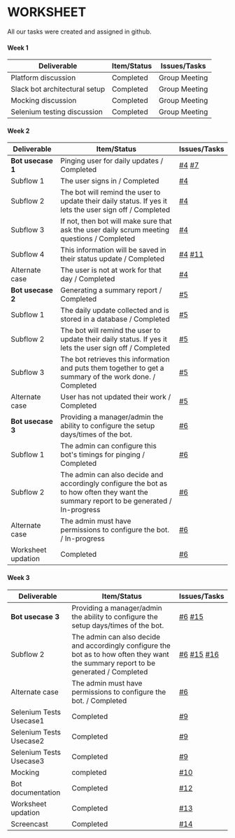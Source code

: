 # WORKSHEET

All our tasks were created and assigned in github.

#### Week 1
| Deliverable   | Item/Status   |  Issues/Tasks
| ------------- | ------------  |  ------------
| Platform discussion   | Completed | Group Meeting
| Slack bot architectural setup    | Completed | Group Meeting
| Mocking discussion    | Completed | Group Meeting
| Selenium testing discussion    | Completed | Group Meeting

#### Week 2

| Deliverable    | Item/Status   |  Issues/Tasks
| -------------  | ------------  |  ------------
| **Bot usecase 1**   | Pinging user for daily updates / Completed | [#4](https://github.ncsu.edu/nkumar8/CSC510_F17_Project/issues/4) [#7](https://github.ncsu.edu/nkumar8/CSC510_F17_Project/issues/7)
| Subflow 1    | The user signs in / Completed | [#4](https://github.ncsu.edu/nkumar8/CSC510_F17_Project/issues/4)
| Subflow 2    | The bot will remind the user to update their daily status. If yes it lets the user sign off / Completed | [#4](https://github.ncsu.edu/nkumar8/CSC510_F17_Project/issues/4)
| Subflow 3    | If not, then bot will make sure that ask the user daily scrum meeting questions / Completed | [#4](https://github.ncsu.edu/nkumar8/CSC510_F17_Project/issues/4)
| Subflow 4    | This information will be saved in their status update / Completed | [#4](https://github.ncsu.edu/nkumar8/CSC510_F17_Project/issues/4) [#11](https://github.ncsu.edu/nkumar8/CSC510_F17_Project/issues/11)
| Alternate case| The user is not at work for that day / Completed | [#4](https://github.ncsu.edu/nkumar8/CSC510_F17_Project/issues/4)
| **Bot usecase 2**   | Generating a summary report / Completed | [#5](https://github.ncsu.edu/nkumar8/CSC510_F17_Project/issues/5)
| Subflow 1    | The daily update collected and is stored in a database / Completed | [#5](https://github.ncsu.edu/nkumar8/CSC510_F17_Project/issues/5)
| Subflow 2    | The bot will remind the user to update their daily status. If yes it lets the user sign off / Completed | [#5](https://github.ncsu.edu/nkumar8/CSC510_F17_Project/issues/5)
| Subflow 3    | The bot retrieves this information and puts them together to get a summary of the work done. / Completed | [#5](https://github.ncsu.edu/nkumar8/CSC510_F17_Project/issues/5)
| Alternate case| User has not updated their work / Completed | [#5](https://github.ncsu.edu/nkumar8/CSC510_F17_Project/issues/5)
| **Bot usecase 3**   | Providing a manager/admin the ability to configure the setup days/times of the bot. | [#6](https://github.ncsu.edu/nkumar8/CSC510_F17_Project/issues/6)
| Subflow 1    | The admin can configure this bot's timings for pinging / Completed | [#6](https://github.ncsu.edu/nkumar8/CSC510_F17_Project/issues/6)
| Subflow 2    | The admin can also decide and accordingly configure the bot as to how often they want the summary report to be generated / In-progress | [#6](https://github.ncsu.edu/nkumar8/CSC510_F17_Project/issues/6)
| Alternate case| The admin must have permissions to configure the bot. / In-progress | [#6](https://github.ncsu.edu/nkumar8/CSC510_F17_Project/issues/6)
| Worksheet updation | Completed | [#6](https://github.ncsu.edu/nkumar8/CSC510_F17_Project/issues/6)

#### Week 3

| Deliverable   | Item/Status   |  Issues/Tasks
| ------------- | ------------  |  ------------
| **Bot usecase 3**   | Providing a manager/admin the ability to configure the setup days/times of the bot. | [#6](https://github.ncsu.edu/nkumar8/CSC510_F17_Project/issues/6) [#15](https://github.ncsu.edu/nkumar8/CSC510_F17_Project/issues/15)
| Subflow 2    | The admin can also decide and accordingly configure the bot as to how often they want the summary report to be generated / Completed | [#6](https://github.ncsu.edu/nkumar8/CSC510_F17_Project/issues/6) [#15](https://github.ncsu.edu/nkumar8/CSC510_F17_Project/issues/15) [#16](https://github.ncsu.edu/nkumar8/CSC510_F17_Project/issues/16)
| Alternate case| The admin must have permissions to configure the bot. / Completed | [#6](https://github.ncsu.edu/nkumar8/CSC510_F17_Project/issues/6)
| Selenium Tests Usecase1 | Completed | [#9](https://github.ncsu.edu/nkumar8/CSC510_F17_Project/issues/9)
| Selenium Tests Usecase2 | Completed | [#9](https://github.ncsu.edu/nkumar8/CSC510_F17_Project/issues/9)
| Selenium Tests Usecase3 | Completed | [#9](https://github.ncsu.edu/nkumar8/CSC510_F17_Project/issues/9)
| Mocking | completed | [#10](https://github.ncsu.edu/nkumar8/CSC510_F17_Project/issues/10)
| Bot documentation | Completed | [#12](https://github.ncsu.edu/nkumar8/CSC510_F17_Project/issues/12)
| Worksheet updation | Completed | [#13](https://github.ncsu.edu/nkumar8/CSC510_F17_Project/issues/13)
| Screencast | Completed | [#14](https://github.ncsu.edu/nkumar8/CSC510_F17_Project/issues/14)

